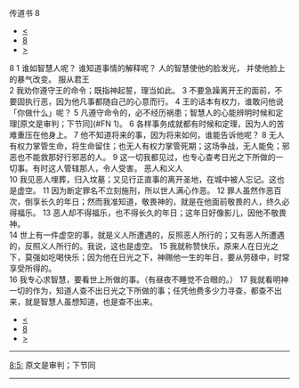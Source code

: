 ﻿





 传道书 8




* [<](bible/ECC07.md)
* [8](bible/ECC.md)
* [>](bible/ECC09.md)



 
8 
1 谁如智慧人呢？ 谁知道事情的解释呢？ 人的智慧使他的脸发光， 并使他脸上的暴气改变。 服从君王  
2 我劝你遵守王的命令；既指神起誓，理当如此。 
3 不要急躁离开王的面前，不要固执行恶，因为他凡事都随自己的心意而行。 
4 王的话本有权力，谁敢问他说「你做什么」呢？ 
5 凡遵守命令的，必不经历祸患；智慧人的心能辨明时候和定理[原文是审判；下节同](#FN
1)。 
6 各样事务成就都有时候和定理，因为人的苦难重压在他身上。 
7 他不知道将来的事，因为将来如何，谁能告诉他呢？ 
8 无人有权力掌管生命，将生命留住；也无人有权力掌管死期；这场争战，无人能免；邪恶也不能救那好行邪恶的人。 
9 这一切我都见过，也专心查考日光之下所做的一切事。有时这人管辖那人，令人受害。 恶人和义人  
10 我见恶人埋葬，归入坟墓；又见行正直事的离开圣地，在城中被人忘记。这也是虚空。 
11 因为断定罪名不立刻施刑，所以世人满心作恶。 
12 罪人虽然作恶百次，倒享长久的年日；然而我准知道，敬畏神的，就是在他面前敬畏的人，终久必得福乐。 
13 恶人却不得福乐，也不得长久的年日；这年日好像影儿，因他不敬畏神。  
14 世上有一件虚空的事，就是义人所遭遇的，反照恶人所行的；又有恶人所遭遇的，反照义人所行的。我说，这也是虚空。 
15 我就称赞快乐，原来人在日光之下，莫强如吃喝快乐；因为他在日光之下，神赐他一生的年日，要从劳碌中，时常享受所得的。  
16 我专心求智慧，要看世上所做的事。（有昼夜不睡觉不合眼的。） 
17 我就看明神一切的作为，知道人查不出日光之下所做的事；任凭他费多少力寻查，都查不出来，就是智慧人虽想知道，也是查不出来。 
* [<](bible/ECC07.md)
* [8](bible/ECC.md)
* [>](bible/ECC09.md)





---


[8:5:](#V5)
原文是审判；下节同




---









